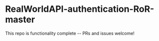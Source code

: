 # RealWorldAPI-authentication-RoR-master
This repo is functionality complete -- PRs and issues welcome!
